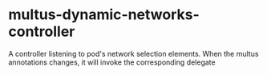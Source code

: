 # multus-dynamic-networks-controller
A controller listening to pod's network selection elements. When the multus annotations changes, it will invoke the corresponding delegate
